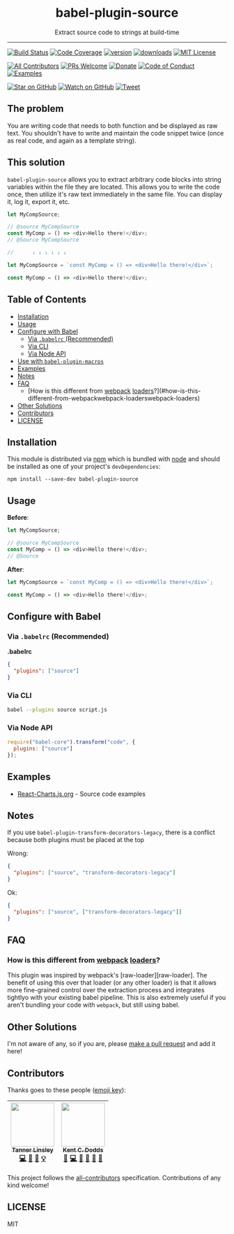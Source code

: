 <div align="center">
<h1>babel-plugin-source</h1>

Extract source code to strings at build-time

</div>

<hr />

[![Build Status][build-badge]][build]
[![Code Coverage][coverage-badge]][coverage]
[![version][version-badge]][package]
[![downloads][downloads-badge]][npm-stat]
[![MIT License][license-badge]][license]

[![All Contributors](https://img.shields.io/badge/all_contributors-2-orange.svg?style=flat-square)](#contributors)
[![PRs Welcome][prs-badge]][prs]
[![Donate][donate-badge]][donate]
[![Code of Conduct][coc-badge]][coc]
[![Examples][examples-badge]][examples]

[![Star on GitHub][github-star-badge]][github-star]
[![Watch on GitHub][github-watch-badge]][github-watch]
[![Tweet][twitter-badge]][twitter]

## The problem

You are writing code that needs to both function and be displayed as raw text. You shouldn't have to write and maintain the code snippet twice (once as real code, and again as a template string).

## This solution

`babel-plugin-source` allows you to extract arbitrary code blocks into string variables within the file they are located. This allows you to write the code once, then utilize it's raw text immediately in the same file. You can display it, log it, export it, etc.

```js
let MyCompSource;

// @source MyCompSource
const MyComp = () => <div>Hello there!</div>;
// @Source MyCompSource

//      ↓ ↓ ↓ ↓ ↓ ↓

let MyCompSource = `const MyComp = () => <div>Hello there!</div>`;

const MyComp = () => <div>Hello there!</div>;
```

## Table of Contents

<!-- START doctoc generated TOC please keep comment here to allow auto update -->

<!-- DON'T EDIT THIS SECTION, INSTEAD RE-RUN doctoc TO UPDATE -->

* [Installation](#installation)
* [Usage](#usage)
* [Configure with Babel](#configure-with-babel)
  * [Via `.babelrc` (Recommended)](#via-babelrc-recommended)
  * [Via CLI](#via-cli)
  * [Via Node API](#via-node-api)
* [Use with `babel-plugin-macros`](#use-with-babel-plugin-macros)
* [Examples](#examples)
* [Notes](#notes)
* [FAQ](#faq)
  * [How is this different from [webpack][webpack] [loaders][webpack-loaders]?](#how-is-this-different-from-webpackwebpack-loaderswebpack-loaders)
* [Other Solutions](#other-solutions)
* [Contributors](#contributors)
* [LICENSE](#license)

<!-- END doctoc generated TOC please keep comment here to allow auto update -->

## Installation

This module is distributed via [npm][npm] which is bundled with [node][node] and
should be installed as one of your project's `devDependencies`:

```
npm install --save-dev babel-plugin-source
```

## Usage

**Before**:

```javascript
let MyCompSource;

// @source MyCompSource
const MyComp = () => <div>Hello there!</div>;
// @Source
```

**After**:

```javascript
let MyCompSource = `const MyComp = () => <div>Hello there!</div>`;

const MyComp = () => <div>Hello there!</div>;
```

## Configure with Babel

### Via `.babelrc` (Recommended)

**.babelrc**

```json
{
  "plugins": ["source"]
}
```

### Via CLI

```sh
babel --plugins source script.js
```

### Via Node API

```javascript
require("babel-core").transform("code", {
  plugins: ["source"]
});
```

## Examples

* [React-Charts.js.org](https:react-charts.js.org) - Source code examples

## Notes

If you use `babel-plugin-transform-decorators-legacy`, there is a conflict because both plugins must be placed at the top

Wrong:

```json
{
  "plugins": ["source", "transform-decorators-legacy"]
}
```

Ok:

```json
{
  "plugins": ["source", ["transform-decorators-legacy"]]
}
```

## FAQ

### How is this different from [webpack][webpack] [loaders][webpack-loaders]?

This plugin was inspired by webpack's [raw-loader][raw-loader]. The benefit of
using this over that loader (or any other loader) is that it allows more fine-grained
control over the extraction process and integrates tightlyo with
your existing babel pipeline. This is also extremely useful if
you aren't bundling your code with `webpack`, but still using
babel.

<!--
## Related Projects

* [`source.macro`][source.macro] - nicer integration with `babel-plugin-macros` -->

## Other Solutions

I'm not aware of any, so if you are, please [make a pull request][prs] and add it
here!

## Contributors

Thanks goes to these people ([emoji key][emojis]):

<!-- ALL-CONTRIBUTORS-LIST:START - Do not remove or modify this section -->

<!-- prettier-ignore -->
| [<img src="https://avatars0.githubusercontent.com/u/5580297?v=4" width="100px;"/><br /><sub><b>Tanner Linsley</b></sub>](http://Nozzle.io)<br />[💻](https://github.com/tannerlinsley/babel-plugin-sourcer/commits?author=tannerlinsley "Code") [🎨](#design-tannerlinsley "Design") [📖](https://github.com/tannerlinsley/babel-plugin-sourcer/commits?author=tannerlinsley "Documentation") [💡](#example-tannerlinsley "Examples") | [<img src="https://avatars0.githubusercontent.com/u/1500684?v=4" width="100px;"/><br /><sub><b>Kent C. Dodds</b></sub>](https://kentcdodds.com)<br />[💬](#question-kentcdodds "Answering Questions") [💻](https://github.com/tannerlinsley/babel-plugin-sourcer/commits?author=kentcdodds "Code") [🤔](#ideas-kentcdodds "Ideas, Planning, & Feedback") [🔌](#plugin-kentcdodds "Plugin/utility libraries") [📢](#talk-kentcdodds "Talks") [🔧](#tool-kentcdodds "Tools") |
| :---: | :---: |

<!-- ALL-CONTRIBUTORS-LIST:END -->

This project follows the [all-contributors][all-contributors] specification.
Contributions of any kind welcome!

## LICENSE

MIT

[npm]: https://www.npmjs.com/
[node]: https://nodejs.org
[build-badge]: https://img.shields.io/travis/tannerlinsley/babel-plugin-source.svg?style=flat-square
[build]: https://travis-ci.org/tannerlinsley/babel-plugin-source
[coverage-badge]: https://img.shields.io/codecov/c/github/tannerlinsley/babel-plugin-source.svg?style=flat-square
[coverage]: https://codecov.io/github/tannerlinsley/babel-plugin-source
[version-badge]: https://img.shields.io/npm/v/babel-plugin-source.svg?style=flat-square
[package]: https://www.npmjs.com/package/babel-plugin-source
[downloads-badge]: https://img.shields.io/npm/dm/babel-plugin-source.svg?style=flat-square
[npm-stat]: http://npm-stat.com/charts.html?package=babel-plugin-source&from=2016-04-01
[license-badge]: https://img.shields.io/npm/l/babel-plugin-source.svg?style=flat-square
[license]: https://github.com/tannerlinsley/babel-plugin-source/blob/master/LICENSE
[prs-badge]: https://img.shields.io/badge/PRs-welcome-brightgreen.svg?style=flat-square
[prs]: http://makeapullrequest.com
[donate-badge]: https://img.shields.io/badge/$-support-green.svg?style=flat-square
[donate]: http://kcd.im/donate
[coc-badge]: https://img.shields.io/badge/code%20of-conduct-ff69b4.svg?style=flat-square
[coc]: https://github.com/tannerlinsley/babel-plugin-source/blob/master/other/CODE_OF_CONDUCT.md
[examples-badge]: https://img.shields.io/badge/%F0%9F%92%A1-examples-8C8E93.svg?style=flat-square
[examples]: https://github.com/tannerlinsley/babel-plugin-source/blob/master/other/EXAMPLES.md
[github-watch-badge]: https://img.shields.io/github/watchers/tannerlinsley/babel-plugin-source.svg?style=social
[github-watch]: https://github.com/tannerlinsley/babel-plugin-source/watchers
[github-star-badge]: https://img.shields.io/github/stars/tannerlinsley/babel-plugin-source.svg?style=social
[github-star]: https://github.com/tannerlinsley/babel-plugin-source/stargazers
[twitter]: https://twitter.com/intent/tweet?text=Check%20out%20babel-plugin-source!%20https://github.com/tannerlinsley/babel-plugin-source%20%F0%9F%91%8D
[twitter-badge]: https://img.shields.io/twitter/url/https/github.com/tannerlinsley/babel-plugin-source.svg?style=social
[emojis]: https://github.com/kentcdodds/all-contributors#emoji-key
[all-contributors]: https://github.com/kentcdodds/all-contributors
[prepack]: https://github.com/facebook/prepack

<!-- [source.macro]: https://github.com/kentcdodds/source.macro -->

[webpack]: https://webpack.js.org/
[webpack-loaders]: https://webpack.js.org/concepts/loaders/
[val-loader]: https://github.com/webpack-contrib/val-loader
